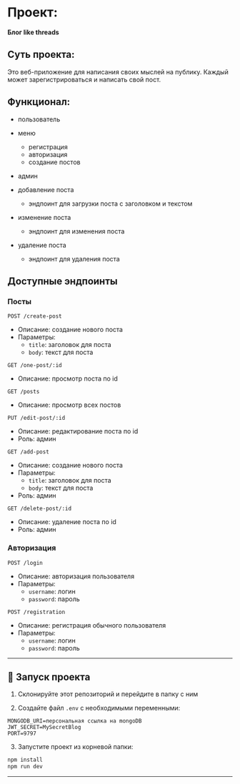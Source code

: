 # Проект:

**Блог like threads**

## Суть проекта:
Это веб-приложение для написания своих мыслей на публику. Каждый может зарегистрироваться и написать свой пост.

## Функционал:
- пользователь 
- меню
  - регистрация
  - авторизация
  - создание постов

- админ
- добавление поста
  - эндпоинт для загрузки поста с заголовком и текстом

- изменение поста
  - эндпоинт для изменения поста

- удаление поста
  - эндпоинт для удаления поста

## Доступные эндпоинты

### Посты
  ```
  POST /create-post
  ```
  - Описание: создание нового поста
  - Параметры:
    - `title`: заголовок для поста
    - `body`: текст для поста

  ```
  GET /one-post/:id
  ```
  - Описание: просмотр поста по id

  ```
  GET /posts
  ```
  - Описание: просмотр всех постов

  ```
  PUT /edit-post/:id
  ```
  - Описание: редактирование поста по id
  - Роль: админ

  ```
  GET /add-post
  ```
  - Описание: создание нового поста
  - Параметры:
    - `title`: заголовок для поста
    - `body`: текст для поста
  - Роль: админ

  ```
  GET /delete-post/:id
  ```
  - Описание: удаление поста по id
  - Роль: админ


### Авторизация

  ```
  POST /login
  ```
  - Описание: авторизация пользователя
  - Параметры:
    - `username`: логин
    - `password`: пароль

  ```
  POST /registration
  ```
  - Описание: регистрация обычного пользователя
  - Параметры:
    - `username`: логин
    - `password`: пароль

---

## 🔧 Запуск проекта

1. Склонируйте этот репозиторий и перейдите в папку с ним

2. Создайте файл `.env` с необходимыми переменными:

```env
MONGODB_URI=персональная ссылка на mongoDB
JWT_SECRET=MySecretBlog
PORT=9797
```

3. Запустите проект из корневой папки:

```bash
npm install
npm run dev
```
---